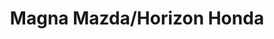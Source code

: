 ---
title: "Magna Mazda/Horizon Honda"
url: /downton-salisbury/magna-mazda-horizon-honda/
shop: car
---